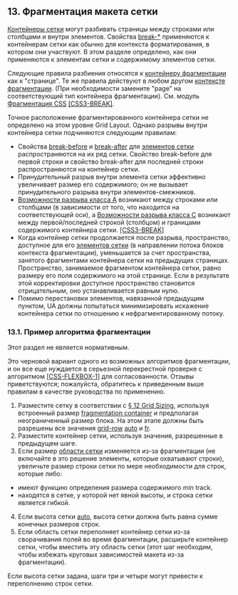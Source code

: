 13\. Фрагментация макета сетки[](#pagination)
-------------------------------------------

[Контейнеры сетки](#grid-container) могут разбивать страницы между строками или столбцами и внутри элементов. Свойства [break-*](https://www.w3.org/TR/css-break-3/#propdef-break-before) применяются к контейнерам сетки как обычно для контекста форматирования, в котором они участвуют. В этом разделе определено, как они применяются к элементам сетки и содержимому элементов сетки.

Следующие правила разбиения относятся к [контейнеру фрагментации](https://www.w3.org/TR/css-break-4/#fragmentation-container) как к "странице". Те же правила действуют в любом другом [контексте фрагментации](https://www.w3.org/TR/css-break-4/#fragmentation-context). (При необходимости замените "page" на соответствующий тип контейнера фрагментации). См. модуль [Фрагментация CSS](https://www.w3.org/TR/css-break/) [\[CSS3-BREAK\]](#biblio-css3-break).

Точное расположение фрагментированного контейнера сетки не определено на этом уровне Grid Layout. Однако разрывы внутри контейнера сетки подчиняются следующим правилам:

* Свойства [break-before](https://www.w3.org/TR/css-break-3/#propdef-break-before) и [break-after](https://www.w3.org/TR/css-break-3/#propdef-break-after) для [элементов сетки](#grid-item) распространяются на их ряд сетки. Свойство break-before для первой строки и свойство break-after для последней строки распространяются на контейнер сетки.
* Принудительный разрыв внутри элемента сетки эффективно увеличивает размер его содержимого; он не вызывает принудительного разрыва внутри элементов-смежников.
* [Возможности разрыва класса A](https://www.w3.org/TR/css3-break/#btw-blocks) возникают между строками или столбцами (в зависимости от того, что находится на соответствующей оси), а [Возможности разрыва класса C](https://www.w3.org/TR/css3-break/#end-block) возникают между первой/последней строкой (столбцом) и границами содержимого контейнера сетки. [\[CSS3-BREAK\]](#biblio-css3-break)
* Когда контейнер сетки продолжается после разрыва, пространство, доступное для его [элементов сетки](#grid-item) (в направлении потока блоков контекста фрагментации), уменьшается за счет пространства, занятого фрагментами контейнера сетки на предыдущих страницах. Пространство, занимаемое фрагментом контейнера сетки, равно размеру его поля содержимого на этой странице. Если в результате этой корректировки доступное пространство становится отрицательным, оно устанавливается равным нулю.
* Помимо перестановки элементов, навязанной предыдущим пунктом, UA должны попытаться минимизировать искажение контейнера сетки по отношению к нефрагментированному потоку.

### 13.1. Пример алгоритма фрагментации[](#fragmentation-alg)

Этот раздел не является нормативным.

Это черновой вариант одного из возможных алгоритмов фрагментации, и он все еще нуждается в серьезной перекрестной проверке с алгоритмом [\[CSS-FLEXBOX-1\]](#biblio-css-flexbox-1) для согласованности. Отзывы приветствуются; пожалуйста, обратитесь к приведенным выше правилам в качестве руководства по применению.

1.  Разместите сетку в соответствии с [§ 12 Grid Sizing](#layout-algorithm), используя встроенный размер [fragmentation container](https://www.w3.org/TR/css-break-4/#fragmentation-container) и предполагая неограниченный размер блока. На этом этапе должны быть разрешены все значения [grid-row](#propdef-grid-row) [auto](#grid-placement-auto) и [fr](#valdef-flex-fr).
2.  Разместите контейнер сетки, используя значения, разрешенные в предыдущем шаге.
3.  Если размер [области сетки](#grid-area) изменяется из-за фрагментации (не включайте в это решение элементы, которые охватывают строки), увеличьте размер строки сетки по мере необходимости для строк, которые либо:
* имеют функцию определения размера содержимого min track.
* находятся в сетке, у которой нет явной высоты, и строка сетки является гибкой.
4.  Если высота сетки [auto](#grid-placement-auto), высота сетки должна быть равна сумме конечных размеров строк.
5.  Если область сетки переполняет контейнер сетки из-за сворачивания полей во время фрагментации, расширьте контейнер сетки, чтобы вместить эту область сетки (этот шаг необходим, чтобы избежать круговых зависимостей макета из-за фрагментации).

Если высота сетки задана, шаги три и четыре могут привести к переполнению строк сетки.
